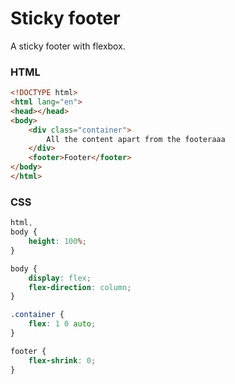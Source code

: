 # Sticky footer

A sticky footer with flexbox.

### HTML

```html
<!DOCTYPE html>
<html lang="en">
<head></head>
<body>
    <div class="container">
        All the content apart from the footeraaa
    </div>
    <footer>Footer</footer> 
</body>
</html>
```

### CSS

```css
html,
body {
	height: 100%;
}

body {
	display: flex;
	flex-direction: column; 
}

.container {
	flex: 1 0 auto;
}

footer {
	flex-shrink: 0;
}
``` 
